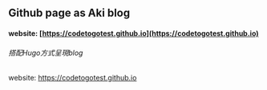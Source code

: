 ## Github page as Aki blog

#### website: [https://codetogotest.github.io](https://codetogotest.github.io)

###### 搭配Hugo方式呈現blog

website: <a href="https://codetogotest.github.io" target="_blank" rel="noopener noreferrer">https://codetogotest.github.io</a>
